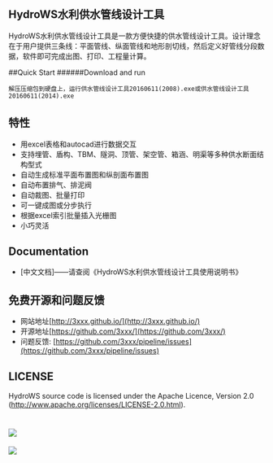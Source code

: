 ## HydroWS水利供水管线设计工具


HydroWS水利供水管线设计工具是一款方便快捷的供水管线设计工具。设计理念在于用户提供三条线：平面管线、纵面管线和地形剖切线，然后定义好管线分段数据，软件即可完成出图、打印、工程量计算。


##Quick Start
######Download and run

    解压压缩包到硬盘上，运行供水管线设计工具20160611(2008).exe或供水管线设计工具20160611(2014).exe

## 特性

* 用excel表格和autocad进行数据交互
* 支持埋管、盾构、TBM、隧洞、顶管、架空管、箱涵、明渠等多种供水断面结构型式
* 自动生成标准平面布置图和纵剖面布置图
* 自动布置排气、排泥阀
* 自动裁图、批量打印
* 可一键成图或分步执行
* 根据excel索引批量插入光栅图
* 小巧灵活

## Documentation

* [中文文档]——请查阅《HydroWS水利供水管线设计工具使用说明书》

## 免费开源和问题反馈
* 网站地址[http://3xxx.github.io/](http://3xxx.github.io/)
* 开源地址[https://github.com/3xxx/](https://github.com/3xxx/)
* 问题反馈: [https://github.com/3xxx/pipeline/issues](https://github.com/3xxx/pipeline/issues)

## LICENSE

HydroWS source code is licensed under the Apache Licence, Version 2.0
(http://www.apache.org/licenses/LICENSE-2.0.html).

![](http://i.imgur.com/Ypz2OD4.png)
=======
![](https://cloud.githubusercontent.com/assets/10678867/25748678/7390cb0a-31de-11e7-8dbc-4cdfe049a6df.png)
